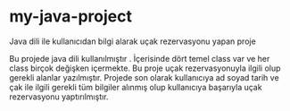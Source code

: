 # my-java-project
Java dili ile kullanıcıdan bilgi alarak uçak rezervasyonu yapan proje

Bu projede java dili kullanılmıştır .  İçerisinde dört temel class  var ve her class birçok değişken içermekte. Bu proje uçak rezervasyonuyla ilgili olup gerekli alanlar yazılmıştır. Projede son olarak kullanıcıya ad soyad tarih ve çak ile ilgili gerekli tüm bilgiler alınmış olup kullanıcıya başarıyla uçak rezervasyonu yaptırılmıştır. 

